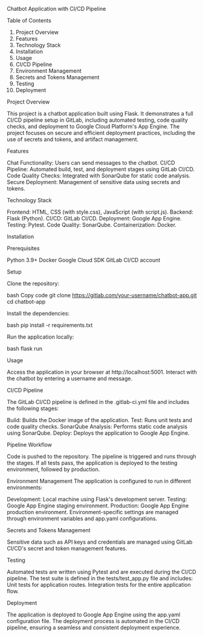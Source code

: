 Chatbot Application with CI/CD Pipeline

Table of Contents
1. Project Overview
2. Features
3. Technology Stack
4. Installation
5. Usage
6. CI/CD Pipeline
7. Environment Management
8. Secrets and Tokens Management
9. Testing
10. Deployment

Project Overview

This project is a chatbot application built using Flask. It demonstrates a full CI/CD pipeline setup in GitLab, including automated testing, code quality checks, and deployment to Google Cloud Platform's App Engine. The project focuses on secure and efficient deployment practices, including the use of secrets and tokens, and artifact management.

Features

Chat Functionality: Users can send messages to the chatbot.
CI/CD Pipeline: Automated build, test, and deployment stages using GitLab CI/CD.
Code Quality Checks: Integrated with SonarQube for static code analysis.
Secure Deployment: Management of sensitive data using secrets and tokens.

Technology Stack

Frontend: HTML, CSS (with style.css), JavaScript (with script.js).
Backend: Flask (Python).
CI/CD: GitLab CI/CD.
Deployment: Google App Engine.
Testing: Pytest.
Code Quality: SonarQube.
Containerization: Docker.

Installation

Prerequisites

Python 3.9+
Docker
Google Cloud SDK
GitLab CI/CD account

Setup

Clone the repository:

bash
Copy code
git clone https://gitlab.com/your-username/chatbot-app.git
cd chatbot-app

Install the dependencies:

bash
pip install -r requirements.txt

Run the application locally:

bash
flask run

Usage

Access the application in your browser at http://localhost:5001.
Interact with the chatbot by entering a username and message.

CI/CD Pipeline

The GitLab CI/CD pipeline is defined in the .gitlab-ci.yml file and includes the following stages:

Build: Builds the Docker image of the application.
Test: Runs unit tests and code quality checks.
SonarQube Analysis: Performs static code analysis using SonarQube.
Deploy: Deploys the application to Google App Engine.

Pipeline Workflow

Code is pushed to the repository.
The pipeline is triggered and runs through the stages.
If all tests pass, the application is deployed to the testing environment, followed by production.

Environment Management
The application is configured to run in different environments:

Development: Local machine using Flask's development server.
Testing: Google App Engine staging environment.
Production: Google App Engine production environment.
Environment-specific settings are managed through environment variables and app.yaml configurations.

Secrets and Tokens Management

Sensitive data such as API keys and credentials are managed using GitLab CI/CD's secret and token management features.

Testing

Automated tests are written using Pytest and are executed during the CI/CD pipeline. The test suite is defined in the tests/test_app.py file and includes:
Unit tests for application routes.
Integration tests for the entire application flow.

Deployment

The application is deployed to Google App Engine using the app.yaml configuration file. The deployment process is automated in the CI/CD pipeline, ensuring a seamless and consistent deployment experience.
